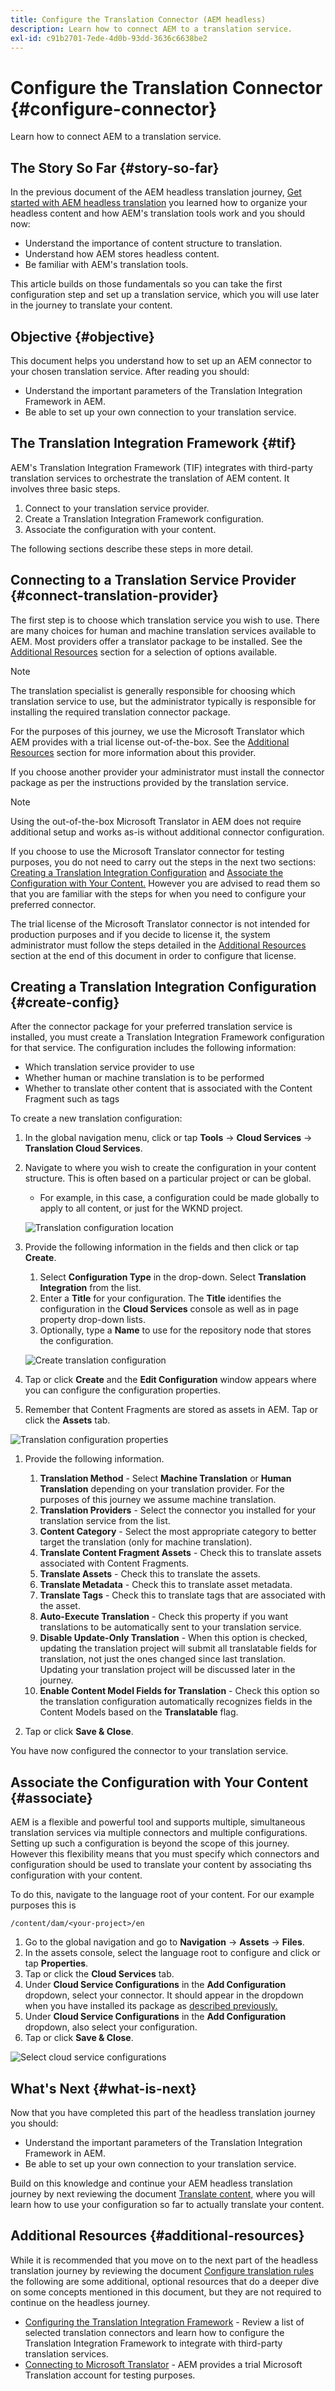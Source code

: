 ```yaml
---
title: Configure the Translation Connector (AEM headless)
description: Learn how to connect AEM to a translation service.
exl-id: c91b2701-7ede-4d0b-93dd-3636c6638be2
---
```

# Configure the Translation Connector {#configure-connector}

Learn how to connect AEM to a translation service.

## The Story So Far {#story-so-far}

In the previous document of the AEM headless translation journey, [Get started with AEM headless translation](learn-about.md) you learned how to organize your headless content and how AEM's translation tools work and you should now:

* Understand the importance of content structure to translation.
* Understand how AEM stores headless content.
* Be familiar with AEM's translation tools.

This article builds on those fundamentals so you can take the first configuration step and set up a translation service, which you will use later in the journey to translate your content.

## Objective {#objective}

This document helps you understand how to set up an AEM connector to your chosen translation service. After reading you should:

* Understand the important parameters of the Translation Integration Framework in AEM.
* Be able to set up your own connection to your translation service.

## The Translation Integration Framework {#tif}

AEM's Translation Integration Framework (TIF) integrates with third-party translation services to orchestrate the translation of AEM content. It involves three basic steps.

1. Connect to your translation service provider.
1. Create a Translation Integration Framework configuration.
1. Associate the configuration with your content.

The following sections describe these steps in more detail.

## Connecting to a Translation Service Provider {#connect-translation-provider}

The first step is to choose which translation service you wish to use. There are many choices for human and machine translation services available to AEM. Most providers offer a translator package to be installed. See the [Additional Resources](#additional-resources) section for a selection of options available.

>[!NOTE]
>
>The translation specialist is generally responsible for choosing which translation service to use, but the administrator typically is responsible for installing the required translation connector package.

For the purposes of this journey, we use the Microsoft Translator which AEM provides with a trial license out-of-the-box. See the [Additional Resources](#additional-resources) section for more information about this provider.

If you choose another provider your administrator must install the connector package as per the instructions provided by the translation service.

>[!NOTE]
>
>Using the out-of-the-box Microsoft Translator in AEM does not require additional setup and works as-is without additional connector configuration.
>
>If you choose to use the Microsoft Translator connector for testing purposes, you do not need to carry out the steps in the next two sections: [Creating a Translation Integration Configuration](#create-config) and [Associate the Configuration with Your Content.](#associate) However you are advised to read them so that you are familiar with the steps for when you need to configure your preferred connector.
>
>The trial license of the Microsoft Translator connector is not intended for production purposes and if you decide to license it, the system administrator must follow the steps detailed in the [Additional Resources](#additional-resources) section at the end of this document in order to configure that license.

## Creating a Translation Integration Configuration {#create-config}

After the connector package for your preferred translation service is installed, you must create a Translation Integration Framework configuration for that service. The configuration includes the following information:

* Which translation service provider to use
* Whether human or machine translation is to be performed
* Whether to translate other content that is associated with the Content Fragment such as tags

To create a new translation configuration:

1. In the global navigation menu, click or tap **Tools** -&gt; **Cloud Services** -&gt; **Translation Cloud Services**.
1. Navigate to where you wish to create the configuration in your content structure. This is often based on a particular project or can be global.
   * For example, in this case, a configuration could be made globally to apply to all content, or just for the WKND project.

   ![Translation configuration location](assets/translation-configuration-location.png)

1. Provide the following information in the fields and then click or tap **Create**.
   1. Select **Configuration Type** in the drop-down. Select **Translation Integration** from the list.
   1. Enter a **Title** for your configuration. The **Title** identifies the configuration in the **Cloud Services** console as well as in page property drop-down lists.
   1. Optionally, type a **Name** to use for the repository node that stores the configuration.

   ![Create translation configuration](assets/create-translation-configuration.png)

1. Tap or click **Create** and the **Edit Configuration** window appears where you can configure the configuration properties.

1. Remember that Content Fragments are stored as assets in AEM. Tap or click the **Assets** tab.

![Translation configuration properties](assets/translation-configuration.png)

1. Provide the following information.

   1. **Translation Method** - Select **Machine Translation** or **Human Translation** depending on your translation provider. For the purposes of this journey we assume machine translation.
   1. **Translation Providers** - Select the connector you installed for your translation service from the list.
   1. **Content Category** - Select the most appropriate category to better target the translation (only for machine translation).
   1. **Translate Content Fragment Assets** - Check this to translate assets associated with Content Fragments.
   1. **Translate Assets** - Check this to translate the assets.
   1. **Translate Metadata** - Check this to translate asset metadata.
   1. **Translate Tags** - Check this to translate tags that are associated with the asset.
   1. **Auto-Execute Translation** - Check this property if you want translations to be automatically sent to your translation service.
   1. **Disable Update-Only Translation** - When this option is checked, updating the translation project will submit all translatable fields for translation, not just the ones changed since last translation. Updating your translation project will be discussed later in the journey.
   1. **Enable Content Model Fields for Translation** - Check this option so the translation configuration automatically recognizes fields in the Content Models based on the **Translatable** flag.

1. Tap or click **Save &amp; Close**.

You have now configured the connector to your translation service.

## Associate the Configuration with Your Content {#associate}

AEM is a flexible and powerful tool and supports multiple, simultaneous translation services via multiple connectors and multiple configurations. Setting up such a configuration is beyond the scope of this journey. However this flexibility means that you must specify which connectors and configuration should be used to translate your content by associating ths configuration with your content.

To do this, navigate to the language root of your content. For our example purposes this is

```text
/content/dam/<your-project>/en
```

1. Go to the global navigation and go to **Navigation** -&gt; **Assets** -&gt; **Files**.
1. In the assets console, select the language root to configure and click or tap **Properties**.
1. Tap or click the **Cloud Services** tab.
1. Under **Cloud Service Configurations** in the **Add Configuration** dropdown, select your connector. It should appear in the dropdown when you have installed its package as [described previously.](#connect-translation-provider)
1. Under **Cloud Service Configurations** in the **Add Configuration** dropdown, also select your configuration.
1. Tap or click **Save &amp; Close**.

![Select cloud service configurations](assets/select-cloud-service-configurations.png)

## What's Next {#what-is-next}

Now that you have completed this part of the headless translation journey you should:

* Understand the important parameters of the Translation Integration Framework in AEM.
* Be able to set up your own connection to your translation service.

Build on this knowledge and continue your AEM headless translation journey by next reviewing the document [Translate content,](translation-rules.md) where you will learn how to use your configuration so far to actually translate your content.

## Additional Resources {#additional-resources}

While it is recommended that you move on to the next part of the headless translation journey by reviewing the document [Configure translation rules](translation-rules.md) the following are some additional, optional resources that do a deeper dive on some concepts mentioned in this document, but they are not required to continue on the headless journey.

* [Configuring the Translation Integration Framework](/help/sites-cloud/administering/translation/integration-framework.md) - Review a list of selected translation connectors and learn how to configure the Translation Integration Framework to integrate with third-party translation services.
* [Connecting to Microsoft Translator](/help/sites-cloud/administering/translation/connect-ms-translator.md) - AEM provides a trial Microsoft Translation account for testing purposes.

